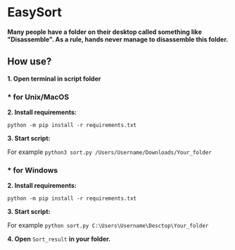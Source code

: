 # EasySort
**Many people have a folder on their desktop called something like "Disassemble". As a rule, hands never manage to disassemble this folder.**

## How use?
**1. Open terminal in script folder**
### * for Unix/MacOS
**2. Install requirements:**
```
python -m pip install -r requirements.txt
```
**3. Start script:**

For example `python3 sort.py /Users/Username/Downloads/Your_folder`
### * for Windows
**2. Install requirements:**
```
python -m pip install -r requirements.txt
```
**3. Start script:**

For example `python sort.py C:\Users\Username\Desctop\Your_folder`

**4. Open** `Sort_result` **in your folder.**

